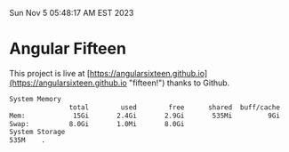 Sun Nov  5 05:48:17 AM EST 2023

# Angular Fifteen


This project is live at [https://angularsixteen.github.io](https://angularsixteen.github.io "fifteen!") thanks to Github.

```bash
System Memory
               total        used        free      shared  buff/cache   available
Mem:            15Gi       2.4Gi       2.9Gi       535Mi         9Gi        11Gi
Swap:          8.0Gi       1.0Mi       8.0Gi
System Storage
535M	.
```
